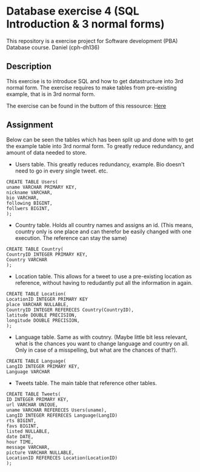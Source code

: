 # Database exercise 4 (SQL Introduction & 3 normal forms)
This repository is a exercise project for Software development (PBA) Database course. Daniel (cph-dh136)

## Description
This exercise is to introduce SQL and how to get datastructure into 3rd normal form. The exercise requires to make tables from pre-existing example, that is in 3rd normal form.

The exercise can be found in the buttom of this ressource: [Here](https://github.com/datsoftlyngby/soft2018spring-databases-teaching-material/blob/master/lecture_notes/07-DBMSs%20and%20normal%20forms.ipynb)


## Assignment
Below can be seen the tables which has been split up and done with to get the example table into 3rd normal form. To greatly reduce redundancy, and amount of data needed to store.

- Users table. This greatly reduces redundancy, example. Bio doesn't need to go in every single tweet. etc.
```
CREATE TABLE Users(
uname VARCHAR PRIMARY KEY,
nickname VARCHAR,
bio VARCHAR,
following BIGINT,
follwers BIGINT,
);
```

- Country table. Holds all country names and assigns an id. (This means, country only is one place and can therefor be easily changed with one execution. The reference can stay the same)
```
CREATE TABLE Country(
CountryID INTEGER PRIMARY KEY,
Country VARCHAR
);
```

- Location table. This allows for a tweet to use a pre-existing location as reference, without having to redudantly put all the information in again.
```
CREATE TABLE Location(
LocationID INTEGER PRIMARY KEY
place VARCHAR NULLABLE,
CountryID INTEGER REFERECES Country(CountryID),
latitude DOUBLE PRECISION,
longitude DOUBLE PRECISION,
);
```

- Language table. Same as with coutnry. (Maybe little bit less relevant, what is the chances you want to change language and country on all. Only in case of a misspelling, but what are the chances of that?).
```
CREATE TABLE Language(
LangID INTEGER PRIMARY KEY,
Language VARCHAR
```

- Tweets table. The main table that reference other tables.
```
CREATE TABLE Tweets(
ID INTEGER PRIMARY KEY,
url VARCHAR UNIQUE,
uname VARCHAR REFERECES Users(uname),
LangID INTEGER REFERECES Language(LangID)
rts BIGINT,
favs BIGINT,
listed NULLABLE,
date DATE,
hour TIME,
message VARCHAR,
picture VARCHAR NULLABLE,
LocationID REFERECES Location(LocationID)
);
```
